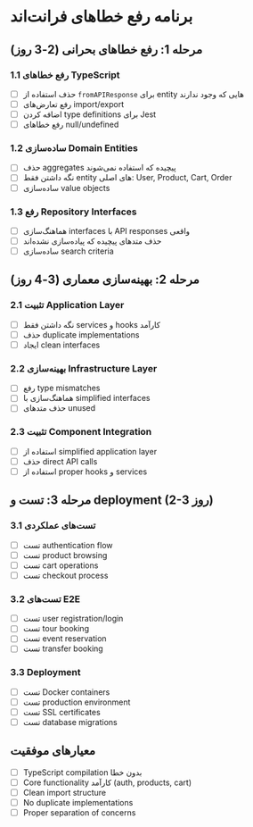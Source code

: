 # برنامه رفع خطاهای فرانت‌اند

## مرحله 1: رفع خطاهای بحرانی (2-3 روز)

### 1.1 رفع خطاهای TypeScript
- [ ] حذف استفاده از `fromAPIResponse` برای entity هایی که وجود ندارند
- [ ] رفع تعارض‌های import/export
- [ ] اضافه کردن type definitions برای Jest
- [ ] رفع خطاهای null/undefined

### 1.2 ساده‌سازی Domain Entities
- [ ] حذف aggregates پیچیده که استفاده نمی‌شوند
- [ ] نگه داشتن فقط entity های اصلی: User, Product, Cart, Order
- [ ] ساده‌سازی value objects

### 1.3 رفع Repository Interfaces
- [ ] هماهنگ‌سازی interfaces با API responses واقعی
- [ ] حذف متدهای پیچیده که پیاده‌سازی نشده‌اند
- [ ] ساده‌سازی search criteria

## مرحله 2: بهینه‌سازی معماری (3-4 روز)

### 2.1 تثبیت Application Layer
- [ ] نگه داشتن فقط services و hooks کارآمد
- [ ] حذف duplicate implementations
- [ ] ایجاد clean interfaces

### 2.2 بهینه‌سازی Infrastructure Layer
- [ ] رفع type mismatches
- [ ] هماهنگ‌سازی با simplified interfaces
- [ ] حذف متدهای unused

### 2.3 تثبیت Component Integration
- [ ] استفاده از simplified application layer
- [ ] حذف direct API calls
- [ ] استفاده از proper hooks و services

## مرحله 3: تست و deployment (2-3 روز)

### 3.1 تست‌های عملکردی
- [ ] تست authentication flow
- [ ] تست product browsing
- [ ] تست cart operations
- [ ] تست checkout process

### 3.2 تست‌های E2E
- [ ] تست user registration/login
- [ ] تست tour booking
- [ ] تست event reservation
- [ ] تست transfer booking

### 3.3 Deployment
- [ ] تست Docker containers
- [ ] تست production environment
- [ ] تست SSL certificates
- [ ] تست database migrations

## معیارهای موفقیت
- [ ] TypeScript compilation بدون خطا
- [ ] Core functionality کارآمد (auth, products, cart)
- [ ] Clean import structure
- [ ] No duplicate implementations
- [ ] Proper separation of concerns 